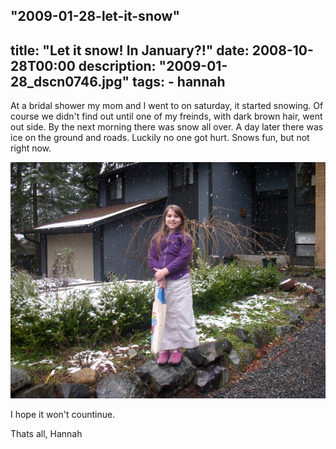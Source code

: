 "2009-01-28-let-it-snow" 
---
title: "Let it snow! In January?!"
date: 2008-10-28T00:00
description: "2009-01-28_dscn0746.jpg"
tags: 
    - hannah
---

At a bridal shower my mom and I went to on saturday, it started snowing. Of course we didn't find out until one of my freinds, with dark brown hair, went out side. By the next morning there was snow all over. A day later there was ice on the ground and roads. Luckily no one got hurt. Snows fun, but not right now.

![2009-01-28_dscn0747](/assets/img/2009-01-28_dscn0747.jpg)

I hope it won't countinue.

Thats all,
Hannah
